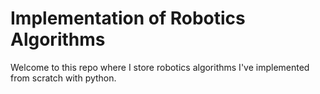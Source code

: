 # Implementation of Robotics Algorithms

Welcome to this repo where I store robotics algorithms I've implemented from scratch with python.

